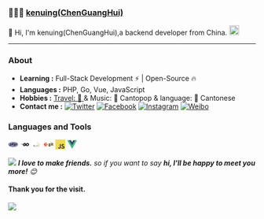 
### 👨🏼‍💻 [kenuing(ChenGuangHui)](http://www.17wangku.com)

👋 Hi, I'm kenuing(ChenGuangHui),a backend developer from China. <img src="https://pic.sopili.net/pub/emoji/twitter/2/72x72/1f1e8-1f1f3.png" width=20 height=20>

---------------------------------------------------------------------------------------------------------------------------------------------------------------------------------


### About

-  **Learning :** Full-Stack Development :zap: | Open-Source :fire:    
-  **Languages :** PHP, Go, Vue, JavaScript
-  **Hobbies :** <a href="https://hzz.cool/travel-map" target="_blank"> Travel: 🧳 </a> &  Music: 🎵 Cantopop   & language: :loudspeaker:  Cantonese 
-  **Contact me :** <a href="https://twitter.com/he_zhizheng" target="_blank"><img src="https://cdn.jsdelivr.net/gh/hezhizheng/static-image-hosting@master/image-hosting/20210315142621_MXUICNLHFWEUWXXP.svg" alt="Twitter" width="18px"></a>
<a href="https://www.facebook.com/hezhizheng1026/" target="_blank"><img src="https://cdn.jsdelivr.net/gh/hezhizheng/static-image-hosting@master/image-hosting/20210315142602_APFWHRYWBSXLVWOT.svg" alt="Facebook" width="18px"></a>
<a href="https://www.instagram.com/dexter_ho_cn/" target="_blank"><img src="https://cdn.jsdelivr.net/gh/hezhizheng/static-image-hosting@master/image-hosting/20210315142628_PPXUJHHBSQFLBVGV.svg" alt="Instagram" width="18px"></a>
<a href="https://weibo.com/u/5675317400" target="_blank"><img src="https://cdn.jsdelivr.net/gh/hezhizheng/static-image-hosting@master/image-hosting/20210315142621_UIVDFDDKXSEIBOUE.svg" alt="Weibo" width="18px"></a>

### Languages and Tools

<code><img height="20" src="https://raw.githubusercontent.com/github/explore/80688e429a7d4ef2fca1e82350fe8e3517d3494d/topics/php/php.png"></code>
<code><img height="20" src="https://raw.githubusercontent.com/github/explore/80688e429a7d4ef2fca1e82350fe8e3517d3494d/topics/go/go.png"></code>
<code><img height="20" src="https://raw.githubusercontent.com/github/explore/80688e429a7d4ef2fca1e82350fe8e3517d3494d/topics/mysql/mysql.png"></code>
<code><img height="20" src="https://raw.githubusercontent.com/github/explore/80688e429a7d4ef2fca1e82350fe8e3517d3494d/topics/git/git.png"></code>
<code><img height="20" src="https://raw.githubusercontent.com/github/explore/80688e429a7d4ef2fca1e82350fe8e3517d3494d/topics/javascript/javascript.png"></code>
<code><img height="20" src="https://raw.githubusercontent.com/github/explore/80688e429a7d4ef2fca1e82350fe8e3517d3494d/topics/vue/vue.png"></code>

<img src="https://media.giphy.com/media/LnQjpWaON8nhr21vNW/giphy.gif" width="60"> <em><b>I love to make friends.</b> so if you want to say <b>hi, I'll be happy to meet you more!</b> 😊</em>

#### Thank you for the visit.
![](http://profile-counter.glitch.me/kenuing/count.svg)
